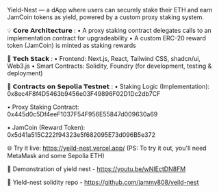 Yield-Nest — a dApp where users can securely stake their ETH and earn JamCoin tokens as yield, powered by a custom proxy staking system.

💡 𝗖𝗼𝗿𝗲 𝗔𝗿𝗰𝗵𝗶𝘁𝗲𝗰𝘁𝘂𝗿𝗲 :
 • A proxy staking contract delegates calls to an implementation contract for 
 upgradeability
 • A custom ERC-20 reward token (JamCoin) is minted as staking rewards

🔧 𝗧𝗲𝗰𝗵 𝗦𝘁𝗮𝗰𝗸 :
 • Frontend: Next.js, React, Tailwind CSS, shadcn/ui, Web3.js
 • Smart Contracts: Solidity, Foundry (for development, testing & 
 deployment)

📜 𝗖𝗼𝗻𝘁𝗿𝗮𝗰𝘁𝘀 𝗼𝗻 𝗦𝗲𝗽𝗼𝗹𝗶𝗮 𝗧𝗲𝘀𝘁𝗻𝗲𝘁 :
 • Staking Logic (Implementation): 0x8ec4F8f4D5463b9456e03F49896F02D1Dc2db7CF
 
 • Proxy Staking Contract: 0x445d0c5Df4eeF1037F54F956E55847d009630a69
 
 • JamCoin (Reward Token): 0x5d41a515C222f94323e5f682095E73d096B5e372
 

🌐 Try it live: https://yeild-nest.vercel.app/
 (PS: To try it out, you'll need MetaMask and some Sepolia ETH)

🔗 Demonstration of yield nest - https://youtu.be/wNIEctDN8FM

🔗 Yield-nest solidity repo - https://github.com/jammy808/yeild-nest
